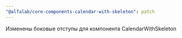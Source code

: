 ```yaml
---
"@alfalab/core-components-calendar-with-skeleton": patch
---
```


Изменены боковые отступы для компонента CalendarWithSkeleton
